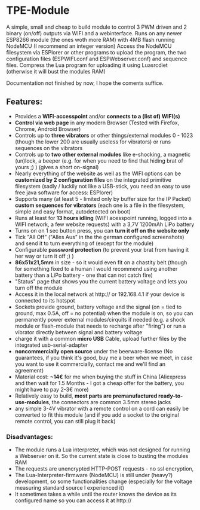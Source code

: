# TPE-Module
A simple, small and cheap to build module to control 3 PWM driven and 2 binary (on/off) outputs via WIFI and a webinterface.
Runs on any newer ESP8266 module (the ones woth more RAM) with 4MB flash running NodeMCU (I recommend an integer version)
Access the NodeMCU filesystem via ESPlorer or other programs to upload the program, the two configuration files (ESPWIFI.conf and ESPWebserver.conf) and sequence files.
Compress the Lua program for uploading it using Luasrcdiet (otherwise it will bust the modules RAM)

Documentation not finished by now, I hope the coments suffice.

## Features:
* Provides a **WIFI-accesspoint** and/or **connects to a (list of) WIFI(s)**
* **Control via web page** in any modern Browser (Tested with Firefox, Chrome, Android Browser)
* Controls up to **three vibrators** or other things/external modules 0 - 1023 (though the lower 200 are usually useless for vibrators) or runs sequences on the vibrators
* Controls up to **two other external modules** like e-shocking, a magnetic (un)lock, a beeper (e.g. for when you need to find that hiding brat of yours ;) ) (gives a short on-signal)
* Nearly everything of the website as well as the WIFI options can be **customized by 2 configuration files** on the integrated primitive filesystem (sadly / luckily not like a USB-stick, you need an easy to use free java software for access: ESPlorer) 
* Supports many (at least 5 - limited only by buffer size for the IP Packet) **custom sequences for vibrators** (each one is a file in the filesystem, simple and easy format, autodetected on boot)
* Runs at least for **13 hours idling** (WIFI acesspoint running, logged into a WIFI network, a few website requests) with a 3,7V 1200mAh LiPo battery
* Turns on on 1 sec button press, you can **turn it off on the website only**
* Tick "All Off" ("Alles Aus" in the the german configured screenshots) and send it to turn everything of (except for the module)
* Configurable **password protection** (to prevent your brat from having it her way or turn it off ;) )
* **86x51x21,5mm** in size - so it would even fit on a chastity belt (though for something fixed to a human I would recommend using another battery than a LiPo battery - one that can not catch fire)
* "Status" page that shows you the current battery voltage and lets you turn off the module
* Access it in the local network at http://<your configured servername here> or 192.168.4.1 if your device is connected to its hotspot
* Sockets provide ground, battery voltage and the signal (on = tied to ground, max 0.5A, off = no potential) when the module is on, so you can permanently power external modules/cirquits if needed (e.g. a shock module or flash-module that needs to recharge after "firing") or run a vibrator directly between signal and battery voltage
* charge it with a common **micro USB** Cable, upload further files by the integrated usb-serial-adapter
* **noncommercially open source** under the beerware-license (No guarantees, if you think it's good, buy me a beer when we meet, in case you want to use it commercially, contact me and we'll find an agreement)
* Material cost: **~14€** for me when buying the stuff in China (Aliexpress and then wait for 1.5 Months - I got a cheap offer for the battery, you might have to pay 2-3€ more)
* Relatively easy to build, **most parts are premanufactured ready-to-use-modules**, the connectors are common 3.5mm stereo jacks
* any simple 3-4V vibrator with a remote control on a cord can easily be converted to fit this module (and if you add a socket to the original remote control, you can still plug it back)

### Disadvantages:
* The module runs a Lua interpreter, which was not designed for running a Webserver on it. So the current state is close to busting the modules RAM
* The requests are unencrypted HTTP-POST requests - no ssl encryption, 
* The Lua-Interpreter-firmware (NodeMCU) is still under (heavy?) development, so some functionalities change (especially for the voltage measuring standard source I experienced it)
* It sometimes takes a while until the router knows the device as its configured name so you can access it at http://<your configured servername here>

